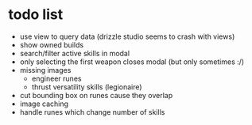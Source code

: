 # todo list

- use view to query data (drizzle studio seems to crash with views)
- show owned builds
- search/filter active skills in modal
- only selecting the first weapon closes modal (but only sometimes :/)
- missing images
    - engineer runes
    - thrust versatility skills (legionaire)
- cut bounding box on runes cause they overlap
- image caching
- handle runes which change number of skills